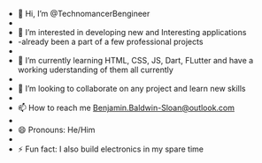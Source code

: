 - 👋 Hi, I’m @TechnomancerBengineer
- 
- 👀 I’m interested in developing new and Interesting applications
-    -already been a part of a few professional projects
-    
- 🌱 I’m currently learning HTML, CSS, JS, Dart, FLutter and have a working uderstanding of them all currently
-
- 💞️ I’m looking to collaborate on any project and learn new skills
-
- 📫 How to reach me Benjamin.Baldwin-Sloan@outlook.com
-
- 😄 Pronouns: He/Him
-
- ⚡ Fun fact: I also build electronics in my spare time

<!---
TechnomancerBengineer/TechnomancerBengineer is a ✨ special ✨ repository because its `README.md` (this file) appears on your GitHub profile.
You can click the Preview link to take a look at your changes.
--->
